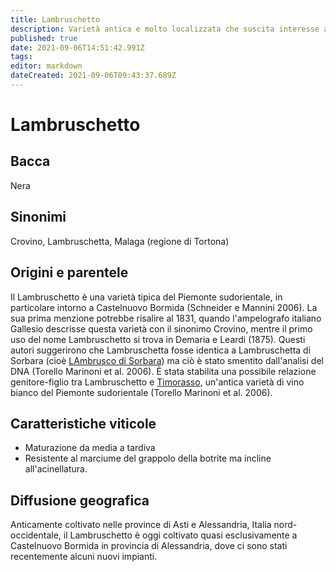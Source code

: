 ```yaml
---
title: Lambruschetto
description: Varietà antica e molto localizzata che suscita interesse attuale in Piemonte
published: true
date: 2021-09-06T14:51:42.991Z
tags: 
editor: markdown
dateCreated: 2021-09-06T09:43:37.689Z
---
```


# Lambruschetto

## Bacca
Nera

## Sinonimi
Crovino, Lambruschetta, Malaga (regione di Tortona)

## Origini e parentele
Il Lambruschetto è una varietà tipica del Piemonte sudorientale, in particolare intorno a Castelnuovo Bormida (Schneider e Mannini 2006). La sua prima menzione potrebbe risalire al 1831, quando l'ampelografo italiano Gallesio descrisse questa varietà con il sinonimo Crovino, mentre il primo uso del nome Lambruschetto si trova in Demaria e Leardi (1875). Questi autori suggerirono che Lambruschetta fosse identica a Lambruschetta di Sorbara (cioè [LAmbrusco di Sorbara](/vitigni/bacca-nera/lambrusco-di-sorbara)) ma ciò è stato smentito dall'analisi del DNA (Torello Marinoni et al. 2006). È stata stabilita una possibile relazione genitore-figlio tra Lambruschetto e [Timorasso](/vitigni/bacca-bianca/timorasso), un'antica varietà di vino bianco del Piemonte sudorientale (Torello Marinoni et al. 2006).

## Caratteristiche viticole
- Maturazione da media a tardiva 
- Resistente al marciume del grappolo della botrite ma incline all'acinellatura.

## Diffusione geografica
Anticamente coltivato nelle province di Asti e Alessandria, Italia nord-occidentale, il Lambruschetto è oggi coltivato quasi esclusivamente a Castelnuovo Bormida in provincia di Alessandria, dove ci sono stati recentemente alcuni nuovi impianti.
